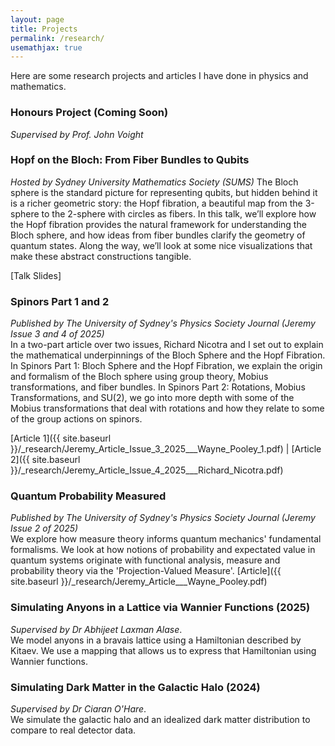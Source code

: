 ```yaml
---
layout: page
title: Projects
permalink: /research/
usemathjax: true
---
```

Here are some research projects and articles I have done in physics and mathematics.

### Honours Project (Coming Soon)
*Supervised by Prof. John Voight*
<!-- More information to come. -->

### Hopf on the Bloch: From Fiber Bundles to Qubits
*Hosted by Sydney University Mathematics Society (SUMS)*
The Bloch sphere is the standard picture for representing qubits, but hidden behind it is a richer geometric story: the Hopf fibration, a beautiful map from the 3-sphere to the 2-sphere with circles as fibers. In this talk, we’ll explore how the Hopf fibration provides the natural framework for understanding the Bloch sphere, and how ideas from fiber bundles clarify the geometry of quantum states. Along the way, we’ll look at some nice visualizations that make these abstract constructions tangible.

[Talk Slides]

### Spinors Part 1 and 2
*Published by The University of Sydney's Physics Society Journal (Jeremy Issue 3 and 4 of 2025)*  
 In a two-part article over two issues, Richard Nicotra and I set out to explain the mathematical underpinnings of the Bloch Sphere and the Hopf Fibration. In Spinors Part 1: Bloch Sphere and the Hopf Fibration, we explain the origin and formalism of the Bloch sphere using group theory, Mobius transformations, and fiber bundles. In Spinors Part 2: Rotations, Mobius Transformations, and SU(2), we go into more depth with some of the Mobius transformations that deal with rotations and how they relate to some of the group actions on spinors.

[Article 1]({{ site.baseurl }}/_research/Jeremy_Article_Issue_3_2025___Wayne_Pooley_1.pdf) \| [Article 2]({{ site.baseurl }}/_research/Jeremy_Article_Issue_4_2025___Richard_Nicotra.pdf)

### Quantum Probability Measured
*Published by The University of Sydney's Physics Society Journal (Jeremy Issue 2 of 2025)*  
 We explore how measure theory informs quantum mechanics' fundamental formalisms. We look at how notions of probability and expectated value in quantum systems originate with functional analysis, measure and probability theory via the 'Projection-Valued Measure'.
[Article]({{ site.baseurl }}/_research/Jeremy_Article___Wayne_Pooley.pdf)


### Simulating Anyons in a Lattice via Wannier Functions (2025)
*Supervised by Dr Abhijeet Laxman Alase*.  
 We model anyons in a bravais lattice using a Hamiltonian described by Kitaev. We use a mapping that allows us to express that Hamiltonian using Wannier functions.   
<!-- [Full Report]({{ site.baseurl }}/research/network-full) -->

### Simulating Dark Matter in the Galactic Halo (2024)
*Supervised by Dr Ciaran O'Hare*.  
 We simulate the galactic halo and an idealized dark matter distribution to compare to real detector data.  
<!-- [Summary]({{ site.baseurl }}/research/pitman-summ)  -->

<!-- ### Bayesian Model Selection for Logistic Regression via Variational Bayesian Interference
*Supervised by A/Prof John Ormerod.*  
We develop a novel method of performing simultaneous model selection and regression using the reverse collapsed variational Bayesian method. Our algorithm outperforms $k$-NN and random forests in cross-validation MSE performance, and is available as an <code>R</code> package.   
[Summary]({{ site.baseurl }}/research/vb-summ) \| [Full Report]({{ site.baseurl }}/research/vb-full) \| [Code](https://github.com/thomas-hy-zheng/cvbdl). -->